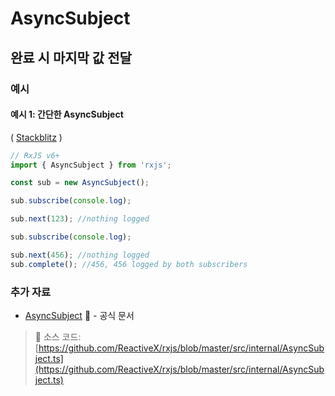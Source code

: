 # AsyncSubject

## 완료 시 마지막 값 전달

### 예시

#### 예시 1: 간단한 AsyncSubject

\( [Stackblitz](https://stackblitz.com/edit/rxjs-asyncsubject?file=index.ts&devtoolsheight=100) \)

```javascript
// RxJS v6+
import { AsyncSubject } from 'rxjs';

const sub = new AsyncSubject();

sub.subscribe(console.log);

sub.next(123); //nothing logged

sub.subscribe(console.log);

sub.next(456); //nothing logged
sub.complete(); //456, 456 logged by both subscribers
```

### 추가 자료

* [AsyncSubject](https://rxjs-dev.firebaseapp.com/api/index/class/AsyncSubject)  📰 - 공식 문서

> 📂 소스 코드: [https://github.com/ReactiveX/rxjs/blob/master/src/internal/AsyncSubject.ts](https://github.com/ReactiveX/rxjs/blob/master/src/internal/AsyncSubject.ts)

